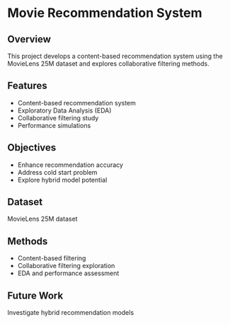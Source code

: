 # Movie Recommendation System

## Overview
This project develops a content-based recommendation system using the MovieLens 25M dataset and explores collaborative filtering methods.

## Features
- Content-based recommendation system
- Exploratory Data Analysis (EDA)
- Collaborative filtering study
- Performance simulations

## Objectives
- Enhance recommendation accuracy
- Address cold start problem
- Explore hybrid model potential

## Dataset
MovieLens 25M dataset

## Methods
- Content-based filtering
- Collaborative filtering exploration
- EDA and performance assessment

## Future Work
Investigate hybrid recommendation models
